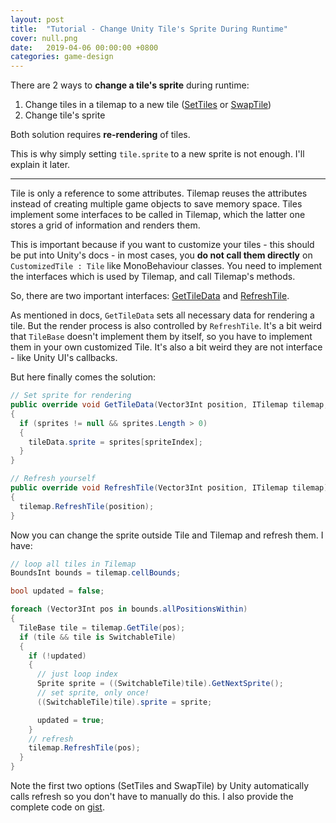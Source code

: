 ```yaml
---
layout: post
title:  "Tutorial - Change Unity Tile's Sprite During Runtime"
cover: null.png
date:   2019-04-06 00:00:00 +0800
categories: game-design
---
```


There are 2 ways to **change a tile's sprite** during runtime:

1. Change tiles in a tilemap to a new tile ([SetTiles][1] or [SwapTile][2])
2. Change tile's sprite

Both solution requires **re-rendering** of tiles. 

This is why simply setting `tile.sprite` to a new sprite is not enough. I'll explain it later.

---

Tile is only a reference to some attributes. Tilemap reuses the attributes instead of creating multiple game objects to save memory space. Tiles implement some interfaces to be called in Tilemap, which the latter one stores a grid of information and renders them.

This is important because if you want to customize your tiles - this should be put into Unity's docs - in most cases, you **do not call them directly** on `CustomizedTile : Tile` like MonoBehaviour classes. You need to implement the interfaces which is used by Tilemap, and call Tilemap's methods.

So, there are two important interfaces: [GetTileData][3] and [RefreshTile][4].

As mentioned in docs, `GetTileData` sets all necessary data for rendering a tile. But the render process is also controlled by `RefreshTile`. It's a bit weird that `TileBase` doesn't implement them by itself, so you have to implement them in your own customized Tile. It's also a bit weird they are not interface - like Unity UI's callbacks.

But here finally comes the solution:

```csharp
// Set sprite for rendering
public override void GetTileData(Vector3Int position, ITilemap tilemap, ref TileData tileData)
{
  if (sprites != null && sprites.Length > 0)
  {
    tileData.sprite = sprites[spriteIndex];
  }
}

// Refresh yourself
public override void RefreshTile(Vector3Int position, ITilemap tilemap) 
{
  tilemap.RefreshTile(position);
}
```

Now you can change the sprite outside Tile and Tilemap and refresh them. I have:

```csharp
// loop all tiles in Tilemap
BoundsInt bounds = tilemap.cellBounds;

bool updated = false;

foreach (Vector3Int pos in bounds.allPositionsWithin) 
{
  TileBase tile = tilemap.GetTile(pos);
  if (tile && tile is SwitchableTile)
  {
    if (!updated) 
    {
      // just loop index
      Sprite sprite = ((SwitchableTile)tile).GetNextSprite();
      // set sprite, only once!
      ((SwitchableTile)tile).sprite = sprite;

      updated = true;
    }
    // refresh
    tilemap.RefreshTile(pos);
  }
}
``` 

Note the first two options (SetTiles and SwapTile) by Unity automatically calls refresh so you don't have to manually do this. I also provide the complete code on [gist][5].

  [1]: https://docs.unity3d.com/ScriptReference/Tilemaps.Tilemap.SetTiles.html
  [2]: https://docs.unity3d.com/ScriptReference/Tilemaps.Tilemap.SwapTile.html
  [3]: https://docs.unity3d.com/ScriptReference/Tilemaps.TileBase.GetTileData.html
  [4]: https://docs.unity3d.com/ScriptReference/Tilemaps.TileBase.RefreshTile.html
  [5]: https://gist.github.com/KHN190/0d41c6a54a757d82f3a2814f5ff9d2a4